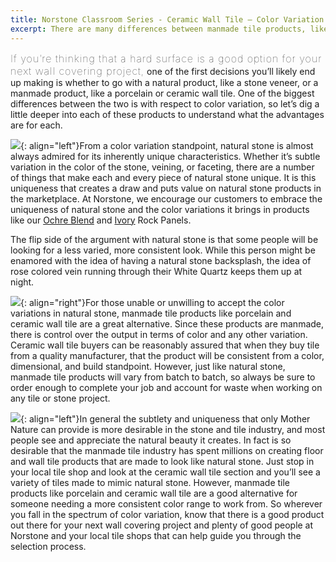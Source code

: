 ```yaml
---
title: Norstone Classroom Series - Ceramic Wall Tile – Color Variation in Natural Stone vs Manmade Tile Products
excerpt: There are many differences between manmade tile products, like porcelains and ceramics, as compared to natural stone. One of the most noticeable is color variation – something that can be tightly controlled when tile is manufactured versus something Mother Nature dictates when it comes to natural stone. Learn more about why color can vary and figure out what type of product works best for you.
---
```


<span style="font-size:16px;font-weight:lighter;letter-spacing:1px">If you’re thinking that a hard surface is a good option for your next wall covering project,</span> one of the first decisions you’ll likely end up making is whether to go with a natural product, like a stone veneer, or a manmade product, like a porcelain or ceramic wall tile. One of the biggest differences between the two is with respect to color variation, so let’s dig a little deeper into each of these products to understand what the advantages are for each.

![](/sites/default/files/image/Blog/Ceramic%20Wall%20Tile/Ceramic%20Wall%20Tile%20-%20Natural%20Stone%20Veneer.png){: align="left"}From a color variation standpoint, natural stone is almost always admired for its inherently unique characteristics. Whether it’s subtle variation in the color of the stone, veining, or faceting, there are a number of things that make each and every piece of natural stone unique. It is this uniqueness that creates a draw and puts value on natural stone products in the marketplace. At Norstone, we encourage our customers to embrace the uniqueness of natural stone and the color variations it brings in products like our [Ochre Blend](/products/rock-panels/ochre) and [Ivory](/products/rock-panels/ivory) Rock Panels.

The flip side of the argument with natural stone is that some people will be looking for a less varied, more consistent look. While this person might be enamored with the idea of having a natural stone backsplash, the idea of rose colored vein running through their White Quartz keeps them up at night.

![](/sites/default/files/image/Blog/Ceramic%20Wall%20Tile/Ceramic%20Wall%20Tile%20-%20Kitchen%20Backsplash.png){: align="right"}For those unable or unwilling to accept the color variations in natural stone, manmade tile products like porcelain and ceramic wall tile are a great alternative. Since these products are manmade, there is control over the output in terms of color and any other variation. Ceramic wall tile buyers can be reasonably assured that when they buy tile from a quality manufacturer, that the product will be consistent from a color, dimensional, and build standpoint. However, just like natural stone, manmade tile products will vary from batch to batch, so always be sure to order enough to complete your job and account for waste when working on any tile or stone project.  

![](/sites/default/files/image/Blog/Ceramic%20Wall%20Tile/Ceramic%20Wall%20Tile%20-%20Natural%20Stone%20Look.png){: align="left"}In general the subtlety and uniqueness that only Mother Nature can provide is more desirable in the stone and tile industry, and most people see and appreciate the natural beauty it creates. In fact is so desirable that the manmade tile industry has spent millions on creating floor and wall tile products that are made to look like natural stone. Just stop in your local tile shop and look at the ceramic wall tile section and you’ll see a variety of tiles made to mimic natural stone. However, manmade tile products like porcelain and ceramic wall tile are a good alternative for someone needing a more consistent color range to work from. So wherever you fall in the spectrum of color variation, know that there is a good product out there for your next wall covering project and plenty of good people at Norstone and your local tile shops that can help guide you through the selection process.
